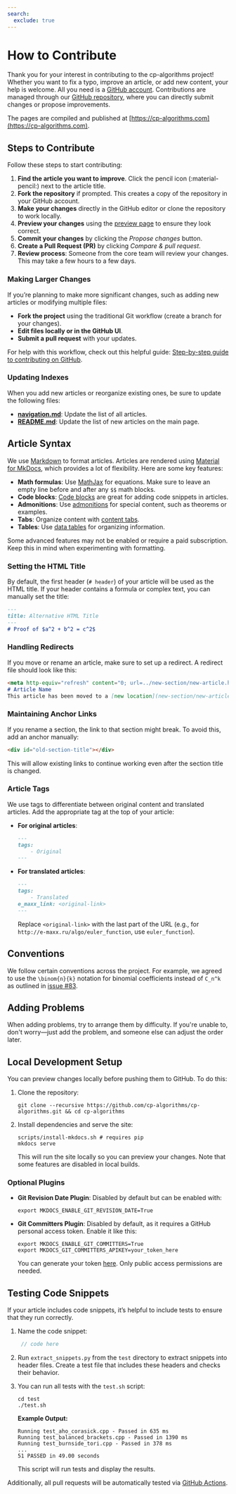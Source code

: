 ```yaml
---
search:
  exclude: true
---
```


# How to Contribute

Thank you for your interest in contributing to the cp-algorithms project! Whether you want to fix a typo, improve an article, or add new content, your help is welcome. All you need is a [GitHub account](https://github.com). Contributions are managed through our [GitHub repository](https://github.com/cp-algorithms/cp-algorithms), where you can directly submit changes or propose improvements.

The pages are compiled and published at [https://cp-algorithms.com](https://cp-algorithms.com).

## Steps to Contribute

Follow these steps to start contributing:

1. **Find the article you want to improve**. Click the pencil icon (:material-pencil:) next to the article title.
2. **Fork the repository** if prompted. This creates a copy of the repository in your GitHub account.
3. **Make your changes** directly in the GitHub editor or clone the repository to work locally.
4. **Preview your changes** using the [preview page](preview.md) to ensure they look correct.
5. **Commit your changes** by clicking the _Propose changes_ button.
6. **Create a Pull Request (PR)** by clicking _Compare & pull request_.
7. **Review process**: Someone from the core team will review your changes. This may take a few hours to a few days.

### Making Larger Changes

If you’re planning to make more significant changes, such as adding new articles or modifying multiple files:

- **Fork the project** using the traditional Git workflow (create a branch for your changes).
- **Edit files locally or in the GitHub UI**.
- **Submit a pull request** with your updates.

For help with this workflow, check out this helpful guide: [Step-by-step guide to contributing on GitHub](https://opensource.guide/how-to-contribute/).

### Updating Indexes

When you add new articles or reorganize existing ones, be sure to update the following files:

- **[navigation.md](https://github.com/cp-algorithms/cp-algorithms/blob/main/src/navigation.md)**: Update the list of all articles.
- **[README.md](https://github.com/cp-algorithms/cp-algorithms/blob/main/README.md)**: Update the list of new articles on the main page.

## Article Syntax

We use [Markdown](https://daringfireball.net/projects/markdown) to format articles. Articles are rendered using [Material for MkDocs](https://squidfunk.github.io/mkdocs-material/), which provides a lot of flexibility. Here are some key features:

- **Math formulas**: Use [MathJax](https://squidfunk.github.io/mkdocs-material/reference/mathjax/#usage) for equations. Make sure to leave an empty line before and after any `$$` math blocks.
- **Code blocks**: [Code blocks](https://squidfunk.github.io/mkdocs-material/reference/code-blocks/#usage) are great for adding code snippets in articles.
- **Admonitions**: Use [admonitions](https://squidfunk.github.io/mkdocs-material/reference/admonitions/#usage) for special content, such as theorems or examples.
- **Tabs**: Organize content with [content tabs](https://squidfunk.github.io/mkdocs-material/reference/content-tabs/#usage).
- **Tables**: Use [data tables](https://squidfunk.github.io/mkdocs-material/reference/data-tables/#usage) for organizing information.

Some advanced features may not be enabled or require a paid subscription. Keep this in mind when experimenting with formatting.

### Setting the HTML Title

By default, the first header (`# header`) of your article will be used as the HTML title. If your header contains a formula or complex text, you can manually set the title:

```markdown
---
title: Alternative HTML Title
---
# Proof of $a^2 + b^2 = c^2$
```

### Handling Redirects

If you move or rename an article, make sure to set up a redirect. A redirect file should look like this:

```md
<meta http-equiv="refresh" content="0; url=../new-section/new-article.html">
# Article Name
This article has been moved to a [new location](new-section/new-article.md).
```

### Maintaining Anchor Links

If you rename a section, the link to that section might break. To avoid this, add an anchor manually:

```html
<div id="old-section-title"></div>
```

This will allow existing links to continue working even after the section title is changed.

### Article Tags

We use tags to differentiate between original content and translated articles. Add the appropriate tag at the top of your article:

- **For original articles**:

    ```md
    ---
    tags:
        - Original
    ---
    ```

- **For translated articles**:

    ```md
    ---
    tags:
        - Translated
    e_maxx_link: <original-link>
    ---
    ```

    Replace `<original-link>` with the last part of the URL (e.g., for `http://e-maxx.ru/algo/euler_function`, use `euler_function`).

## Conventions

We follow certain conventions across the project. For example, we agreed to use the `\binom{n}{k}` notation for binomial coefficients instead of `C_n^k` as outlined in [issue #83](https://github.com/cp-algorithms/cp-algorithms/issues/83).

## Adding Problems

When adding problems, try to arrange them by difficulty. If you're unable to, don't worry—just add the problem, and someone else can adjust the order later.

## Local Development Setup

You can preview changes locally before pushing them to GitHub. To do this:

1. Clone the repository:

    ```console
    git clone --recursive https://github.com/cp-algorithms/cp-algorithms.git && cd cp-algorithms
    ```

2. Install dependencies and serve the site:

    ```console
    scripts/install-mkdocs.sh # requires pip
    mkdocs serve
    ```

   This will run the site locally so you can preview your changes. Note that some features are disabled in local builds.

### Optional Plugins

- **Git Revision Date Plugin**: Disabled by default but can be enabled with:

    ```console
    export MKDOCS_ENABLE_GIT_REVISION_DATE=True
    ```

- **Git Committers Plugin**: Disabled by default, as it requires a GitHub personal access token. Enable it like this:

    ```console
    export MKDOCS_ENABLE_GIT_COMMITTERS=True
    export MKDOCS_GIT_COMMITTERS_APIKEY=your_token_here
    ```

   You can generate your token [here](https://github.com/settings/tokens). Only public access permissions are needed.

## Testing Code Snippets

If your article includes code snippets, it’s helpful to include tests to ensure that they run correctly.

1. Name the code snippet:

   ```{.cpp file=snippet-name}
    // code here
    ```
   
3. Run `extract_snippets.py` from the `test` directory to extract snippets into header files. Create a test file that includes these headers and checks their behavior.
4. You can run all tests with the `test.sh` script:
    ```console
    cd test
    ./test.sh
    ```
    **Example Output:**
    ```
    Running test_aho_corasick.cpp - Passed in 635 ms
    Running test_balanced_brackets.cpp - Passed in 1390 ms
    Running test_burnside_tori.cpp - Passed in 378 ms
    ...
    51 PASSED in 49.00 seconds
    ```
   This script will run tests and display the results.

Additionally, all pull requests will be automatically tested via [GitHub Actions](https://github.com/cp-algorithms/cp-algorithms/actions).
